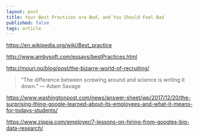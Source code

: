 ```yaml
---
layout: post
title: Your Best Practices are Bad, and You Should Feel Bad
published: false
tags: article
---
```



https://en.wikipedia.org/wiki/Best_practice

http://www.ambysoft.com/essays/bestPractices.html

http://mouri.no/blog/post/the-bizarre-world-of-recruiting/

>“The difference between screwing around and science is writing it down.”
> ― Adam Savage

https://www.washingtonpost.com/news/answer-sheet/wp/2017/12/20/the-surprising-thing-google-learned-about-its-employees-and-what-it-means-for-todays-students/

https://www.zippia.com/employer/7-lessons-on-hiring-from-googles-big-data-research/
